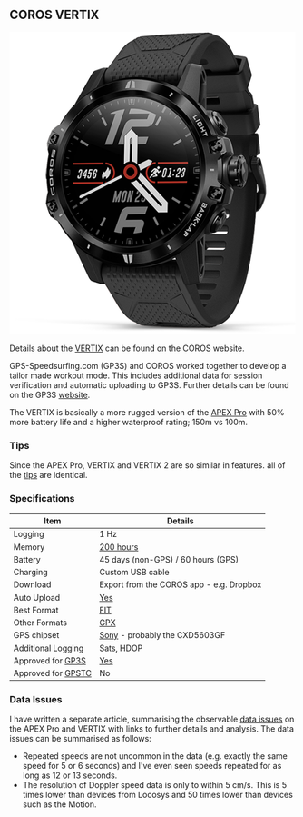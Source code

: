 ## COROS VERTIX

![vertix](img/vertix.png)



Details about the [VERTIX](https://coros.com/vertix) can be found on the COROS website.

GPS-Speedsurfing.com (GP3S) and COROS worked together to develop a tailor made workout mode. This includes additional data for session verification and automatic uploading to GP3S. Further details can be found on the GP3S [website](https://www.gps-speedsurfing.com/default.aspx?mnu=item&item=coros).

The VERTIX is basically a more rugged version of the [APEX Pro](../apex-pro/README.md) with 50% more battery life and a higher waterproof rating; 150m vs 100m.



### Tips

Since the APEX Pro, VERTIX and VERTIX 2 are so similar in features. all of the [tips](../tips.md) are identical.



### Specifications

| Item                                                       | Details                                                      |
| ---------------------------------------------------------- | ------------------------------------------------------------ |
| Logging                                                    | 1 Hz                                                         |
| Memory                                                     | [200 hours](https://support.coros.com/hc/en-us/articles/360044993811-How-much-memory-do-COROS-watches-have) |
| Battery                                                    | 45 days (non-GPS) / 60 hours (GPS)                           |
| Charging                                                   | Custom USB cable                                             |
| Download                                                   | Export from the COROS app - e.g. Dropbox                     |
| Auto Upload                                                | [Yes](https://www.gps-speedsurfing.com/default.aspx?mnu=item&item=HowAddSession) |
| Best Format                                                | [FIT](https://developer.garmin.com/fit/protocol/)            |
| Other Formats                                              | [GPX](https://en.wikipedia.org/wiki/GPS_Exchange_Format)     |
| GPS chipset                                                | [Sony](https://www.sony-semicon.co.jp/e/products/lsi/gps/product.html) - probably the CXD5603GF |
| Additional Logging                                         | Sats, HDOP                                                   |
| Approved for [GP3S](https://www.gps-speedsurfing.com/)     | [Yes](https://www.gps-speedsurfing.com/default.aspx?mnu=forum&forum=6&val=166382) |
| Approved for [GPSTC](https://www.gpsteamchallenge.com.au/) | No                                                           |



### Data Issues

I have written a separate article, summarising the observable [data issues](https://logiqx.github.io/gps-details/devices/coros/issues/) on the APEX Pro and VERTIX with links to further details and analysis. The data issues can be summarised as follows:

- Repeated speeds are not uncommon in the data (e.g. exactly the same speed for 5 or 6 seconds) and I've even seen speeds repeated for as long as 12 or 13 seconds.
- The resolution of Doppler speed data is only to within 5 cm/s. This is 5 times lower than devices from Locosys and 50 times lower than devices such as the Motion.



